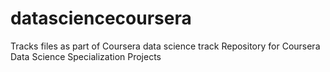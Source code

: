 datasciencecoursera
===================

Tracks files as part of Coursera data science track 
Repository for Coursera Data Science Specialization Projects
